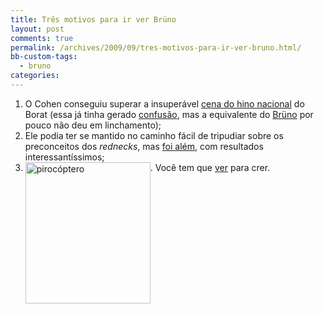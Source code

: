 ```yaml
---
title: Três motivos para ir ver Brüno
layout: post
comments: true
permalink: /archives/2009/09/tres-motivos-para-ir-ver-bruno.html/
bb-custom-tags:
  - bruno
categories:
---
```

1.  O Cohen conseguiu superar a insuperável [cena do hino nacional][1] do Borat (essa já tinha gerado [confusão][2], mas a equivalente do [Brüno][3] por pouco não deu em linchamento);
2.  Ele podia ter se mantido no caminho fácil de tripudiar sobre os preconceitos dos *rednecks*, mas [foi além][4], com resultados interessantíssimos;
3.  <img class="size-full wp-image-2757 " style="vertical-align: top" src="//chester.me/wp-content/uploads/2009/09/pirocoptero1.jpg" alt="pirocóptero" width="200" height="226" />. Você tem que [ver][5] para crer.

 [1]: http://www.bebo.com/FlashBox.jsp?FlashBoxId=3941982708&
 [2]: http://www.roanoke.com/news/roanoke/16655.html
 [3]: http://en.wikipedia.org/wiki/Br%C3%BCno
 [4]: http://br.video.yahoo.com/watch/5423000/14279856
 [5]: http://cinema.cineclick.uol.com.br/noscinemas/ondeEstaPassando/filme/bruno/id/15910/estado/SP/cidade/S%C3%A3o+Paulo

